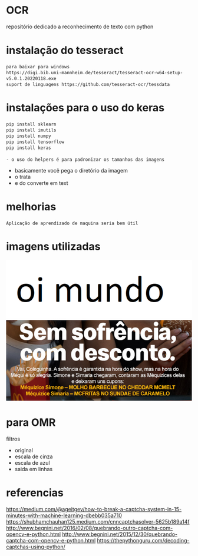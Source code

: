 # OCR
 repositório dedicado a reconhecimento de texto com python

# instalação do tesseract
    para baixar para windows
    https://digi.bib.uni-mannheim.de/tesseract/tesseract-ocr-w64-setup-v5.0.1.20220118.exe
    suport de linguagens https://github.com/tesseract-ocr/tessdata

# instalações para o uso do keras
    pip install sklearn
    pip install imutils
    pip install numpy
    pip install tensorflow
    pip install keras

    - o uso do helpers é para padronizar os tamanhos das imagens

 - basicamente você pega o diretório da imagem 
 - o trata
 - e do converte em text

# melhorias

    Aplicação de aprendizado de maquina seria bem útil

# imagens utilizadas 

<img src="https://github.com/0rakul0/OCR/blob/main/img/imgem.png" alt="oi mundo" />
<img src="https://github.com/0rakul0/OCR/blob/main/img/sem_sofrencia.png" alt="promoção do Mequi donalts"/>

# para OMR
 filtros
- original
- escala de cinza
- escala de azul
- saida em linhas

# referencias
https://medium.com/@ageitgey/how-to-break-a-captcha-system-in-15-minutes-with-machine-learning-dbebb035a710
https://shubhamchauhan125.medium.com/cnncaptchasolver-5625b189a14f
http://www.begnini.net/2016/02/08/quebrando-outro-captcha-com-opencv-e-python.html
http://www.begnini.net/2015/12/30/quebrando-captcha-com-opencv-e-python.html
https://thepythonguru.com/decoding-captchas-using-python/
